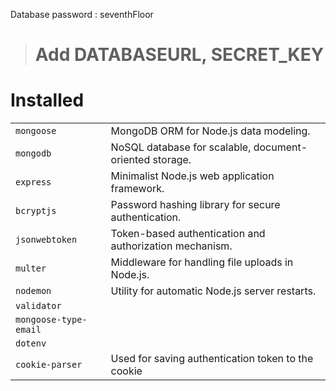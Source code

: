 Database password : seventhFloor

> # Add DATABASEURL, SECRET_KEY

# Installed

|                       |                                                         |
| --------------------- | ------------------------------------------------------- |
| `mongoose`            | MongoDB ORM for Node.js data modeling.                  |
| `mongodb`             | NoSQL database for scalable, document-oriented storage. |
| `express`             | Minimalist Node.js web application framework.           |
| `bcryptjs`              | Password hashing library for secure authentication.     |
| `jsonwebtoken`        | Token-based authentication and authorization mechanism. |
| `multer`              | Middleware for handling file uploads in Node.js.        |
| `nodemon`             | Utility for automatic Node.js server restarts.          |
| `validator`           |                                                         |
| `mongoose-type-email` |                                                         |
| `dotenv`              |                                                         |
| `cookie-parser`              |Used for saving authentication token to the cookie                                                         |

